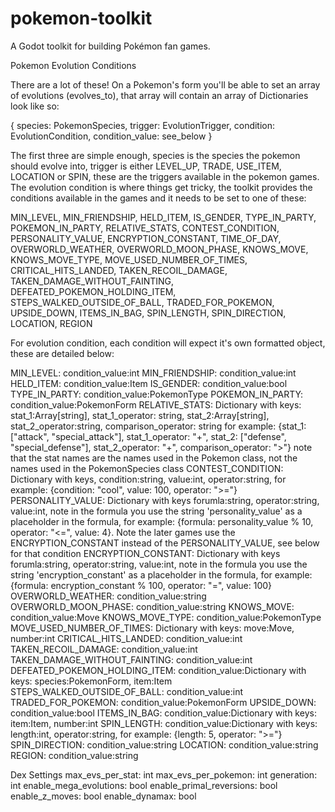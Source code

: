 # pokemon-toolkit
A Godot toolkit for building Pokémon fan games.


Pokemon Evolution Conditions

There are a lot of these! On a Pokemon's form you'll be able to set an array of evolutions (evolves_to), that array will contain an array of Dictionaries look like so:

{
    species: PokemonSpecies, 
    trigger: EvolutionTrigger, 
    condition: EvolutionCondition, 
    condition_value: see_below
}

The first three are simple enough, species is the species the pokemon should evolve into, trigger is either LEVEL_UP, TRADE, USE_ITEM, LOCATION or SPIN, these are the triggers available in the pokemon games. The evolution condition is where things get tricky, the toolkit provides the conditions available in the games and it needs to be set to one of these:

MIN_LEVEL,
MIN_FRIENDSHIP,
HELD_ITEM,
IS_GENDER,
TYPE_IN_PARTY,
POKEMON_IN_PARTY,
RELATIVE_STATS,
CONTEST_CONDITION,
PERSONALITY_VALUE,
ENCRYPTION_CONSTANT,
TIME_OF_DAY,
OVERWORLD_WEATHER,
OVERWORLD_MOON_PHASE,
KNOWS_MOVE,
KNOWS_MOVE_TYPE,
MOVE_USED_NUMBER_OF_TIMES,
CRITICAL_HITS_LANDED,
TAKEN_RECOIL_DAMAGE,
TAKEN_DAMAGE_WITHOUT_FAINTING,
DEFEATED_POKEMON_HOLDING_ITEM,
STEPS_WALKED_OUTSIDE_OF_BALL,
TRADED_FOR_POKEMON,
UPSIDE_DOWN,
ITEMS_IN_BAG,
SPIN_LENGTH,
SPIN_DIRECTION,
LOCATION,
REGION

For evolution condition, each condition will expect it's own formatted object, these are detailed below:

MIN_LEVEL: condition_value:int
MIN_FRIENDSHIP: condition_value:int
HELD_ITEM: condition_value:Item
IS_GENDER: condition_value:bool
TYPE_IN_PARTY: condition_value:PokemonType
POKEMON_IN_PARTY: condition_value:PokemonForm
RELATIVE_STATS: Dictionary with keys: stat_1:Array[string], stat_1_operator: string, stat_2:Array[string], stat_2_operator:string, comparison_operator: string for example: {stat_1: ["attack", "special_attack"], stat_1_operator: "+", stat_2: ["defense", "special_defense"], stat_2_operator: "+", comparison_operator: ">"} note that the stat names are the names used in the Pokemon class, not the names used in the PokemonSpecies class
CONTEST_CONDITION: Dictionary with keys, condition:string, value:int, operator:string, for example: {condition: "cool", value: 100, operator: ">="}
PERSONALITY_VALUE: Dictionary with keys forumla:string, operator:string, value:int, note in the formula you use the string 'personality_value' as a placeholder in the formula, for example: {formula: personality_value % 10, operator: "<=", value: 4}. Note the later games use the ENCRYPTION_CONSTANT instead of the PERSONALITY_VALUE, see below for that condition
ENCRYPTION_CONSTANT: Dictionary with keys forumla:string, operator:string, value:int, note in the formula you use the string 'encryption_constant' as a placeholder in the formula, for example: {formula: encryption_constant % 100, operator: "=", value: 100}
OVERWORLD_WEATHER: condition_value:string
OVERWORLD_MOON_PHASE: condition_value:string
KNOWS_MOVE: condition_value:Move
KNOWS_MOVE_TYPE: condition_value:PokemonType
MOVE_USED_NUMBER_OF_TIMES: Dictionary with keys: move:Move, number:int
CRITICAL_HITS_LANDED: condition_value:int
TAKEN_RECOIL_DAMAGE: condition_value:int
TAKEN_DAMAGE_WITHOUT_FAINTING: condition_value:int
DEFEATED_POKEMON_HOLDING_ITEM: condition_value:Dictionary with keys: species:PokemonForm, item:Item
STEPS_WALKED_OUTSIDE_OF_BALL: condition_value:int
TRADED_FOR_POKEMON: condition_value:PokemonForm
UPSIDE_DOWN: condition_value:bool
ITEMS_IN_BAG: condition_value:Dictionary with keys: item:Item, number:int
SPIN_LENGTH: condition_value:Dictionary with keys: length:int, operator:string, for example: {length: 5, operator: ">="}
SPIN_DIRECTION: condition_value:string
LOCATION: condition_value:string
REGION: condition_value:string


Dex Settings
max_evs_per_stat: int
max_evs_per_pokemon: int
generation: int
enable_mega_evolutions: bool
enable_primal_reversions: bool
enable_z_moves: bool
enable_dynamax: bool

